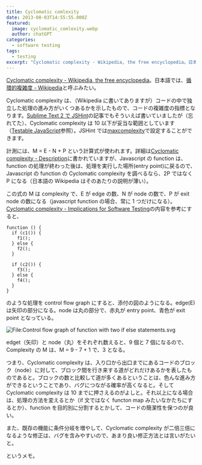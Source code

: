 ```yaml
---
title: Cyclomatic comlexity
date: 2013-08-03T14:55:55.000Z
featured:
  image: cyclomatic_comlexity.webp
  author: chatGPT
categories:
  - software testing
tags:
  - testing
excerpt: "Cyclomatic complexity - Wikipedia, the free encyclopedia。日本語では、循環的複雑度 - Wikipediaと呼ぶみたい。"
---
```


[Cyclomatic complexity - Wikipedia, the free encyclopedia](http://en.wikipedia.org/wiki/Cyclomatic_complexity)。日本語では、[循環的複雑度 \- Wikipedia](http://ja.wikipedia.org/wiki/%E5%BE%AA%E7%92%B0%E7%9A%84%E8%A4%87%E9%9B%91%E5%BA%A6)と呼ぶみたい。

Cyclomatic complexity は、（Wikipedia に書いてありますが）コードの中で独立した処理の進み方がいくつあるかを示したもので、コードの複雑度の指標となります。[Sublime Text 2 で JSHint](/2013/04/sublime_text_2_jshint/)の記事でもそういえば書いていましたが（忘れてた）、Cyclomatic complexity は 10 以下が妥当な範囲としています（[Testable JavaScript](http://www.amazon.co.jp/gp/product/B00B1WLE92/ref=as_li_ss_tl?ie=UTF8&camp=247&creative=7399&creativeASIN=B00B1WLE92&linkCode=as2&tag=yutakayamaguc-22)参照）。JSHint では[maxcomplexity](http://www.jshint.com/docs/options/#maxcomplexity)で設定することができます。

計測には、M = E - N + P という計算式が使われます。詳細は[Cyclomatic complexity - Description](http://en.wikipedia.org/wiki/Cyclomatic_complexity#Description)に書かれていますが、Javascript の function は、function の処理が終わった後は、処理を実行した場所(entry point)に戻るので、Javascript の function の Cyclomatic complexity を調べるなら、2P ではなく P になる（日本語の Wikipedia はそのあたりの説明が薄い）。

この式の M は complexity で、E が edge の数、N が node の数で、P が exit node の数になる（javascript function の場合、常に 1 つだけになる）。[Cyclomatic complexity - Implications for Software Testing](http://en.wikipedia.org/wiki/Cyclomatic_complexity#Implications_for_Software_Testing)の内容を参考にすると、

```
function () {
  if (c1()) {
    f1();
  } else {
    f2();
  }

  if (c2()) {
    f3();
  } else {
    f4();
  }
}

```

のような処理を control flow graph にすると、添付の図のようになる。edge(E)は矢印の部分になる。node は丸の部分で、赤丸が entry point、青色が exit point となっている。

![File:Control flow graph of function with two if else statements.svg](//upload.wikimedia.org/wikipedia/commons/thumb/7/7f/Control_flow_graph_of_function_with_two_if_else_statements.svg/400px-Control_flow_graph_of_function_with_two_if_else_statements.svg.png)

edget（矢印）と node（丸）をそれぞれ数えると、9 個と 7 個になるので、Complexity の M は、M = 9 - 7 + 1 で、3 となる。

つまり、Cyclomatic complexity は、入り口から出口までにあるコードのブロック（node）に対して、ブロック間を行き来する道がどれだけあるかを表したものであると。ブロックの数と比較して道が多くあるということは、色んな進み方ができるということであり、バグにつながる確率が高くなると。そして Cyclomatic complexity は 10 までに押さえるのがよしと。それ以上になる場合は、処理の方法を変えるとか（if 文ではなく functon map みたいなかたちにするとか）、function を目的別に分割するとかして、コードの簡潔性を保つのが良い。

また、既存の機能に条件分岐を増やして、Cyclomatic complexity が二倍三倍になるような修正は、バグを含みやすいので、あまり良い修正方法とは言いがたいと。

というメモ。
